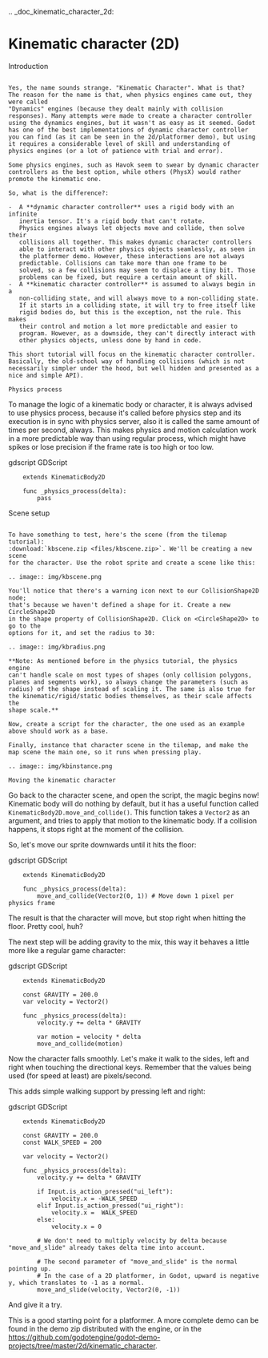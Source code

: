 .. _doc_kinematic_character_2d:

Kinematic character (2D)
========================

Introduction
~~~~~~~~~~~~

Yes, the name sounds strange. "Kinematic Character". What is that?
The reason for the name is that, when physics engines came out, they were called
"Dynamics" engines (because they dealt mainly with collision
responses). Many attempts were made to create a character controller
using the dynamics engines, but it wasn't as easy as it seemed. Godot
has one of the best implementations of dynamic character controller
you can find (as it can be seen in the 2d/platformer demo), but using
it requires a considerable level of skill and understanding of
physics engines (or a lot of patience with trial and error).

Some physics engines, such as Havok seem to swear by dynamic character
controllers as the best option, while others (PhysX) would rather
promote the kinematic one.

So, what is the difference?:

-  A **dynamic character controller** uses a rigid body with an infinite
   inertia tensor. It's a rigid body that can't rotate.
   Physics engines always let objects move and collide, then solve their
   collisions all together. This makes dynamic character controllers
   able to interact with other physics objects seamlessly, as seen in
   the platformer demo. However, these interactions are not always
   predictable. Collisions can take more than one frame to be
   solved, so a few collisions may seem to displace a tiny bit. Those
   problems can be fixed, but require a certain amount of skill.
-  A **kinematic character controller** is assumed to always begin in a
   non-colliding state, and will always move to a non-colliding state.
   If it starts in a colliding state, it will try to free itself like
   rigid bodies do, but this is the exception, not the rule. This makes
   their control and motion a lot more predictable and easier to
   program. However, as a downside, they can't directly interact with
   other physics objects, unless done by hand in code.

This short tutorial will focus on the kinematic character controller.
Basically, the old-school way of handling collisions (which is not
necessarily simpler under the hood, but well hidden and presented as a
nice and simple API).

Physics process
~~~~~~~~~~~~~~~

To manage the logic of a kinematic body or character, it is always
advised to use physics process, because it's called before physics step and its execution is
in sync with physics server, also it is called the same amount of times
per second, always. This makes physics and motion calculation work in a
more predictable way than using regular process, which might have spikes
or lose precision if the frame rate is too high or too low.

gdscript GDScript

```
    extends KinematicBody2D

    func _physics_process(delta):
        pass
```


Scene setup
~~~~~~~~~~~

To have something to test, here's the scene (from the tilemap tutorial):
:download:`kbscene.zip <files/kbscene.zip>`. We'll be creating a new scene
for the character. Use the robot sprite and create a scene like this:

.. image:: img/kbscene.png

You'll notice that there's a warning icon next to our CollisionShape2D node;
that's because we haven't defined a shape for it. Create a new CircleShape2D
in the shape property of CollisionShape2D. Click on <CircleShape2D> to go to the
options for it, and set the radius to 30:

.. image:: img/kbradius.png

**Note: As mentioned before in the physics tutorial, the physics engine
can't handle scale on most types of shapes (only collision polygons,
planes and segments work), so always change the parameters (such as
radius) of the shape instead of scaling it. The same is also true for
the kinematic/rigid/static bodies themselves, as their scale affects the
shape scale.**

Now, create a script for the character, the one used as an example
above should work as a base.

Finally, instance that character scene in the tilemap, and make the
map scene the main one, so it runs when pressing play.

.. image:: img/kbinstance.png

Moving the kinematic character
~~~~~~~~~~~~~~~~~~~~~~~~~~~~~~

Go back to the character scene, and open the script, the magic begins
now! Kinematic body will do nothing by default, but it has a
useful function called
`KinematicBody2D.move_and_collide()`.
This function takes a `Vector2` as
an argument, and tries to apply that motion to the kinematic body. If a
collision happens, it stops right at the moment of the collision.

So, let's move our sprite downwards until it hits the floor:

gdscript GDScript

```
    extends KinematicBody2D

    func _physics_process(delta):
        move_and_collide(Vector2(0, 1)) # Move down 1 pixel per physics frame
```

The result is that the character will move, but stop right when
hitting the floor. Pretty cool, huh?

The next step will be adding gravity to the mix, this way it behaves a
little more like a regular game character:

gdscript GDScript

```
    extends KinematicBody2D

    const GRAVITY = 200.0
    var velocity = Vector2()

    func _physics_process(delta):
        velocity.y += delta * GRAVITY

        var motion = velocity * delta
        move_and_collide(motion)
```

Now the character falls smoothly. Let's make it walk to the sides, left
and right when touching the directional keys. Remember that the values
being used (for speed at least) are pixels/second.

This adds simple walking support by pressing left and right:

gdscript GDScript

```
    extends KinematicBody2D

    const GRAVITY = 200.0
    const WALK_SPEED = 200

    var velocity = Vector2()

    func _physics_process(delta):
        velocity.y += delta * GRAVITY

        if Input.is_action_pressed("ui_left"):
            velocity.x = -WALK_SPEED
        elif Input.is_action_pressed("ui_right"):
            velocity.x =  WALK_SPEED
        else:
            velocity.x = 0

        # We don't need to multiply velocity by delta because "move_and_slide" already takes delta time into account.

        # The second parameter of "move_and_slide" is the normal pointing up.
        # In the case of a 2D platformer, in Godot, upward is negative y, which translates to -1 as a normal.
        move_and_slide(velocity, Vector2(0, -1))
```

And give it a try.

This is a good starting point for a platformer. A more complete demo can be found in the demo zip distributed with the
engine, or in the
https://github.com/godotengine/godot-demo-projects/tree/master/2d/kinematic_character.

